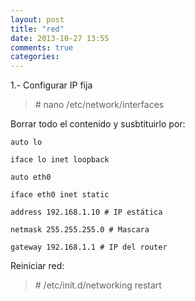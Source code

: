 ```yaml
---
layout: post
title: "red"
date: 2013-10-27 13:55
comments: true
categories: 
---
```

1.- Configurar IP fija

>\# nano /etc/network/interfaces

Borrar todo el contenido y susbtituirlo por:

	auto lo

	iface lo inet loopback

	auto eth0

	iface eth0 inet static

	address 192.168.1.10 # IP estática

	netmask 255.255.255.0 # Mascara

	gateway 192.168.1.1 # IP del router

Reiniciar red:

>\# /etc/init.d/networking restart

